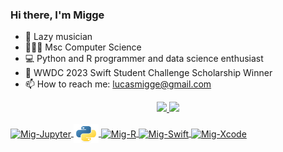 ### Hi there, I'm Migge 

- 🎹 Lazy musician
- 👨🏻‍🎓 Msc Computer Science 
- 💻 Python and R programmer and data science enthusiast
- 🏅 WWDC 2023 Swift Student Challenge Scholarship Winner
- 📫 How to reach me: lucasmigge@gmail.com


<div align="center">
  <a href="https://github.com/miggelucas">
  <img height="180em" src="https://github-readme-stats.vercel.app/api?username=miggelucas&show_icons=true&theme=buefy&include_all_commits=true&count_private=true"/>
  <img height="180em" src="https://github-readme-stats.vercel.app/api/top-langs/?username=miggelucas&layout=compact&langs_count=7&theme=buefy"/>
</div>


      

<div style="display: inline_block"><br>
  <img align="center" alt="Mig-Jupyter" height="30" width="40" src="https://cdn.jsdelivr.net/gh/devicons/devicon/icons/jupyter/jupyter-original-wordmark.svg">
  <img align="center" alt="Mig-Python" height="30" width="40" src="https://raw.githubusercontent.com/devicons/devicon/master/icons/python/python-original.svg"> 
  <img align="center" alt="Mig-R" height="30" width="40" src="https://cdn.jsdelivr.net/gh/devicons/devicon/icons/rstudio/rstudio-original.svg">
  <img align="center" alt="Mig-Swift" height="30" width="40" src="https://cdn.jsdelivr.net/gh/devicons/devicon/icons/swift/swift-original.svg">
  <img align="center" alt="Mig-Xcode" height="30" width="40" src="https://cdn.jsdelivr.net/gh/devicons/devicon/icons/xcode/xcode-original.svg">
  
</div>

  
<!--
  
  ##
 
<div> 
  <img align="right" alt="Mig-pic" height="150" style="border-radius:50px;" src="https://cdn.picrew.me/shareImg/org/202211/338224_MPGEOc67.png">
  ![Snake animation](https://github.com/miggelucas/miggelucas/blob/output/github-contribution-grid-snake.svg)
 
</div>

-->

<!--
**miggelucas/miggelucas** is a ✨ _special_ ✨ repository because its `README.md` (this file) appears on your GitHub profile.

Here are some ideas to get you started:

- 🔭 I’m currently working on ...
- 🌱 I’m currently learning ...
- 👯 I’m looking to collaborate on ...
- 🤔 I’m looking for help with ...
- 💬 Ask me about ...
- 📫 How to reach me: ...
- 😄 Pronouns: ...
- ⚡ Fun fact: ...
-->
